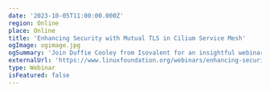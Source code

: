 ```yaml
---
date: '2023-10-05T11:00:00.000Z'
region: Online
place: Online
title: 'Enhancing Security with Mutual TLS in Cilium Service Mesh'
ogImage: ogimage.jpg
ogSummary: 'Join Duffie Cooley from Isovalent for an insightful webinar where he dives into the intricacies of implementing Mutual TLS (mTLS) within the powerful Cilium Service Mesh framework'
externalUrl: 'https://www.linuxfoundation.org/webinars/enhancing-security-with-mutual-tls-in-cilium-service-mesh'
type: Webinar
isFeatured: false
---
```


